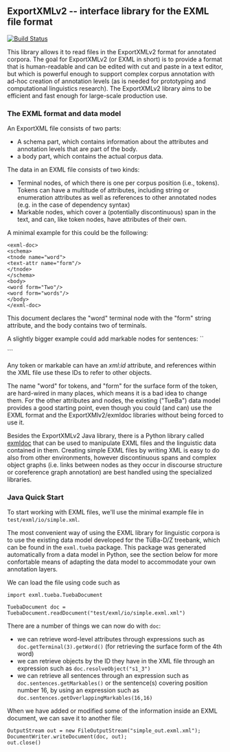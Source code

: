 ExportXMLv2 -- interface library for the EXML file format
---------------------------------------------------------

[![Build Status](https://travis-ci.org/yv/ExportXMLv2.svg?branch=master)](https://travis-ci.org/yv/ExportXMLv2)

This library allows it to read files in the ExportXMLv2 format
for annotated corpora. The goal for ExportXMLv2 (or EXML in short)
is to provide a format that is human-readable and can be edited with
cut and paste in a text editor, but which is powerful enough to support
complex corpus annotation with ad-hoc creation of annotation levels
(as is needed for prototyping and computational linguistics research).
The ExportXMLv2 library aims to be efficient and fast enough for large-scale
production use.

### The EXML format and data model

An ExportXML file consists of two parts:
 
  * A schema part, which contains information about the attributes and
    annotation levels that are part of the body.
  * a body part, which contains the actual corpus data.
  
The data in an EXML file consists of two kinds:

 * Terminal nodes, of which there is one per corpus position (i.e., tokens).
   Tokens can have a multitude of attributes, including string or enumeration
   attributes as well as references to other annotated nodes (e.g. in the case
   of dependency syntax)
 * Markable nodes, which cover a (potentially discontinuous) span in the text,
   and can, like token nodes, have attributes of their own.
   
A minimal example for this could be the following:
```
<exml-doc>
<schema>
<tnode name="word">
<text-attr name="form"/>
</tnode>
</schema>
<body>
<word form="Two"/>
<word form="words"/>
</body>
</exml-doc>
```

This document declares the "word" terminal node with the "form" string attribute, and the
body contains two of terminals.

A slightly bigger example could add markable nodes for sentences:
``
<exml-doc>
<schema>
<tnode name="word">
<text-attr name="form"/>
</tnode>
<node name="sentence">
</node>
</schema>
<body>
<sentence xml:id="s1">
<word form="Two"/>
<word form="words"/>
</sentence>
</body>
</exml-doc>
```

Any token or markable can have an *xml:id* attribute, and references within the XML file
use these IDs to refer to other objects.

The name "word" for tokens, and "form" for the surface form of the token, are hard-wired in
many places, which means it is a bad idea to change them. For the other attributes and nodes,
the existing ("TueBa") data model provides a good starting point, even though you could (and can)
use the EXML format and the ExportXMlv2/exmldoc libraries without being forced to use it.

Besides the ExportXMLv2 Java library, there is a Python library called [exmldoc](https://github.com/yv/exmldoc)
that can be used to manipulate EXML files and the linguistic data contained in them.
Creating simple EXML files by writing XML is easy to do also from other environments,
however discontinuous spans and complex object graphs (i.e. links between nodes as they
occur in discourse structure or coreference graph annotation) are best handled using
the specialized libraries.

### Java Quick Start

To start working with EXML files, we'll use the minimal
example file in `test/exml/io/simple.xml`.

The most convenient way of using the EXML library for linguistic
corpora is to use the existing data model developed for
the TüBa-D/Z treebank, which can be found in the `exml.tueba`
package. This package was generated automatically from a data
model in Python, see the section below for more confortable
means of adapting the data model to accommodate your own annotation
layers.

We can load the file using code such as
```
import exml.tueba.TuebaDocument

TuebaDocument doc = TuebaDocument.readDocument("test/exml/io/simple.exml.xml")
```

There are a number of things we can now do with `doc`:
 * we can retrieve word-level attributes through expressions such as
   `doc.getTerminal(3).getWord()` (for retrieving the surface form of
   the 4th word)
 * we can retrieve objects by the ID they have in the XML file through
   an expression such as `doc.resolveObject("s1_3")`
 * we can retrieve all sentences through an expression such as
   `doc.sentences.getMarkables()` or the sentence(s) covering
   position number 16, by using an expression such as
   `doc.sentences.getOverlappingMarkables(16,16)`

When we have added or modified some of the information inside an EXML
document, we can save it to another file:
```
OutputStream out = new FileOutputStream("simple_out.exml.xml");
DocumentWriter.writeDocument(doc, out);
out.close()
```
